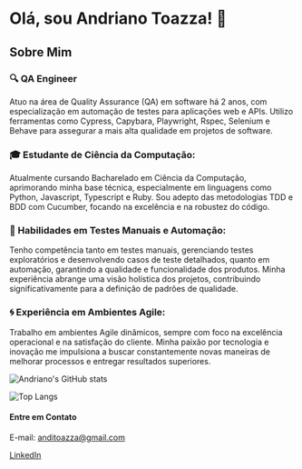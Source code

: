 # Olá, sou Andriano Toazza! 👋

## Sobre Mim

### 🔍 QA Engineer
Atuo na área de Quality Assurance (QA) em software há 2 anos, com especialização em automação de testes para aplicações web e APIs. Utilizo ferramentas como Cypress, Capybara, Playwright, Rspec, Selenium e Behave para assegurar a mais alta qualidade em projetos de software.

### 🎓 Estudante de Ciência da Computação: 
Atualmente cursando Bacharelado em Ciência da Computação, aprimorando minha base técnica, especialmente em linguagens como Python, Javascript, Typescript e Ruby. Sou adepto das metodologias TDD e BDD com Cucumber, focando na excelência e na robustez do código.

### 💼 Habilidades em Testes Manuais e Automação: 
Tenho competência tanto em testes manuais, gerenciando testes exploratórios e desenvolvendo casos de teste detalhados, quanto em automação, garantindo a qualidade e funcionalidade dos produtos. Minha experiência abrange uma visão holística dos projetos, contribuindo significativamente para a definição de padrões de qualidade.

### 🌀 Experiência em Ambientes Agile: 
Trabalho em ambientes Agile dinâmicos, sempre com foco na excelência operacional e na satisfação do cliente. Minha paixão por tecnologia e inovação me impulsiona a buscar constantemente novas maneiras de melhorar processos e entregar resultados superiores.

![Andriano's GitHub stats](https://github-readme-stats.vercel.app/api?username=dolandi&show_icons=true&theme=radical)

![Top Langs](https://github-readme-stats.vercel.app/api/top-langs/?username=dolandi&layout=compact&theme=radical)


#### Entre em Contato

E-mail: anditoazza@gmail.com

[LinkedIn](https://www.linkedin.com/in/andriano-toazza/)
